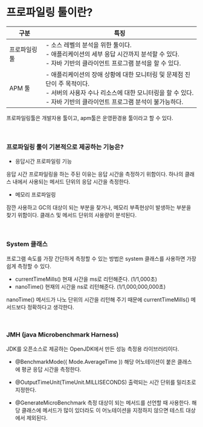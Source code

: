 # 프로파일링 툴이란?

| 구분 | 특징 |
| --- | --- |
| 프로파일링 툴 | - 소스 레벨의 분석을 위한 툴이다. <br> - 애플리케이션의 세부 응답 시간까지 분석할 수 있다. <br> - 자바 기반의 클라이언트 프로그램 분석을 할 수 있다. |
| APM 툴 | - 애플리케이션의 장애 상황에 대한 모니터링 및 문제점 진단이 주 목적이다. <br> - 서버의 사용자 수나 리소스에 대한 모니터링을 할 수 있다. <br> - 자바 기반의 클라이언트 프로그램 분석이 불가능하다. | 

프로파일링툴은 개발자용 툴이고, apm툴은 운영환경용 툴이라고 할 수 있다.

<br>

### 프로파일링 툴이 기본적으로 제공하는 기능은?

- 응답시간 프로파일링 기능

응답 시간 프로파일링을 하는 주된 이유는 응답 시간을 측정하기 위함이다. 하나의 클래스 내에서 사용되는 메서드 단위의 응답 시간을 측정한다.

- 메모리 프로파일링

잠깐 사용하고 GC의 대상이 되는 부분을 찾거나, 메모리 부족현상이 발생하는 부분을 찾기 위함이다. 클래스 및 메서드 단위의 사용량이 분석된다.

<br>

### System 클래스
프로그램 속도를 가장 간단하게 측정할 수 있는 방법은 system 클래스를 사용하면 가장 쉽게 측정할 수 있다.

- currentTimeMills()
현재 시간을 ms로 리턴해준다. (1/1,000초)
- nanoTime()
현재의 시간을 ns로 리턴해준다. (1/1,000,000,000초)

nanoTime() 메서드가 나노 단위의 시간을 리턴해 주기 때문에 currentTimeMills() 메서드보다 정확하다고 생각한다.

<br>

### JMH (java Microbenchmark Harness)
JDK를 오픈소스로 제공하는 OpenJDK에서 만든 성능 측정용 라이브러리이다.

- @BenchmarkMode({ Mode.AverageTime })
해당 어노테이션이 붙은 클래스에 평균 응답 시간을 측정한다.

- @OutputTimeUnit(TimeUnit.MILLISECONDS)
출력되는 시간 단위를 밀리초로 지정한다.

- @GenerateMicroBenchmark
측정 대상이 되는 메서드를 선언할 때 사용한다. 해당 클래스에 메서드가 많이 있더라도 이 어노테이션을 지정하지 않으면 테스트 대상에서 제외된다.
